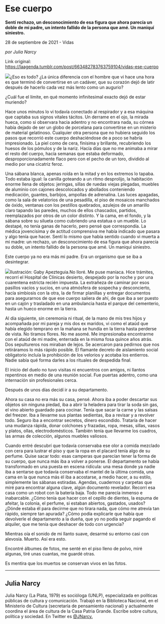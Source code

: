# Ese cuerpo

**Sentí rechazo, un desconocimiento de esa figura que ahora parecía un doble de mi padre, un intento fallido de la persona que amé. Un maniquí siniestro.**

28 de septiembre de 2021 - Vidas

_por Julia Narcy_

Link original: https://laagenda.tumblr.com/post/663482783763759104/vidas-ese-cuerpo

![](https://64.media.tumblr.com/8c469e0a649fc568303d0c74d1946089/d2c4806f43973e75-c5/s500x750/74b74637c36c7a5bb270fcfee4a7bf0bf7a5c4e3.jpg)¿Eso es todo? ¿La única diferencia con el hombre que vi hace una hora es que terminó de convertirse en un cadáver, que su corazón dejó de latir después de hacerlo cada vez más lento como un augurio?

¿Cuál fue el límite, en qué momento infinitesimal exacto dejó de estar muriendo? 

Hace unos minutos lo vi todavía conectado al respirador y a esa máquina que captaba sus signos vitales tácitos. Un derrame en el ojo, la mirada hueca, como si observara hacia adentro y no encontrara nada, su córnea había dejado de ser un globo de porcelana para convertirse en un misterio de material gelatinoso. Cualquier otra persona que no hubiera seguido los pasos que recorrió este cuerpo deshaciéndose de a poco se habría impresionado. La piel como de cera, finísima y brillante, recubriendo los huesos de los pómulos y de la nariz. Hacía días que no me animaba a mirar el resto del cuerpo, hacía semanas que estaba deformado, desproporcionadamente flaco pero con el pecho de un toro, dividido al medio por una cicatriz feroz.

Una sábana blanca, apenas roída en la mitad y en los extremos lo tapaba. Todo estaba igual: la canilla goteando a un ritmo desprolijo, la habitación enorme llena de objetos: jeringas, sillas de ruedas viejas plegadas, muebles de aluminio con cajones descolocados y abollados conteniendo medicación, guantes, barbijos, ampollas de adrenalina. Las luces apagadas, como la sala de velatorios de una pesadilla, el piso de mosaicos manchados de óxido, ventanas con los pestillos quebrados, azulejos de un amarillo claro tapando las paredes, muchos de ellos chascados, partidos, reemplazados por otros de un color distinto. Y la cama, en el fondo, y la sábana sobre su silueta como cubriendo una estatua o un mueble. Lo destapé, no tenía ganas de hacerlo, pero pensé que correspondía. La médica jovencísima y de actitud comprensiva me había indicado que pasara y algo tenía que hacer. Sentí lo mismo que había sentido cuando vi muerta a mi madre: un rechazo, un desconocimiento de esa figura que ahora parecía su doble, un intento fallido de la persona que amé. Un maniquí siniestro.  

Este cuerpo ya no era más mi padre. Era un organismo que se iba a desintegrar. 


![](https://64.media.tumblr.com/8c469e0a649fc568303d0c74d1946089/d2c4806f43973e75-c5/s500x750/74b74637c36c7a5bb270fcfee4a7bf0bf7a5c4e3.jpg)Ilustración: Gaby Apezteguia.No lloré. Me puse maníaca. Hice trámites, recorrí el Hospital de Clínicas desierto, despejado por la noche y por una cuarentena estricta recién impuesta. La extrañeza de caminar por esos pasillos vacíos y sucios, en una atmósfera de sospecha y desconcierto, hacía simbiosis con la otra, la de firmar planillas y entregar documentos para asegurarnos de que ese cuerpo saliera de ahí, de que iba a ser puesto en un cajón y trasladado en una ambulancia hasta el parque del cementerio, hasta un hueco enorme en la tierra.  

Al día siguiente, sin ceremonia ni ritual, de la mano de mis tres hijos y acompañada por mi pareja y mis dos ex maridos, vi como el ataúd que había elegido temprano en la mañana se hundía en la tierra hasta perderse de vista. No tiramos flores. No me asomé. Me impresionaba encontrarme con el ataúd de mi madre, enterrada en la misma fosa quince años atrás. Dos sepultureros nos miraban de lejos. Se acercaron para pedirnos que nos retiráramos lo más rápido posible. El flamante decreto de aislamiento social obligatorio incluía la prohibición de los velorios y acotaba los entierros. Nadie sabía qué forma darles a los rituales de despedida final. 

El inicio del duelo no tuvo visitas ni encuentros con amigos, ni llantos repentinos en medio de una reunión social. Fue puertas adentro, como una internación sin profesionales cerca.

Después de unos días decidí ir a su departamento.

Ahora su casa no era más su casa, pensé. Ahora iba a poder descartar sus objetos sin ninguna piedad, iba a abrir la heladera para tirar la soda sin gas, el vino abierto guardado para cocinar. Tenía que sacar la carne y las salsas del freezer. Iba a llevarme sus plantas sedientas, iba a revisar y a revolver todo. Seguro iba a encontrar secretos, dinero escondido. Trataría de hacer una mudanza rápida, donar colchones y frazadas, ropa, mesas, sillas, vasos y platos, ollas, electrodomésticos. También tenía que llevarme los cuadros, las armas de colección, algunos muebles valiosos. 

Cuando entré descubrí que todavía conservaba ese olor a comida mezclado con cera para lustrar el piso y que la ropa en el placard tenía algo de su perfume. Quise sacar todo: esas camperas que parecían tener la forma de su cuerpo, que nunca más iba a volver a ponerse. El  departamento se había transformado en una puesta en escena ridícula: una mesa donde ya nadie iba a sentarse que todavía conservaba el mantel de la última comida, una cama en la que nunca más él iba a acostarse, a medio hacer, a su estilo, simplemente las sábanas estiradas. Agendas, cuadernos y carpetas que miré para encontrar alguna clave, algún documento revelador. Recorrí esa casa como un robot con la batería baja. Todo me parecía inmenso e inabarcable. ¿Cómo tenía que hacer con el cepillo de dientes, la espuma de afeitar, la colonia, el perfume, si estaban abiertos, gastados, usados? ¿Dónde estaba él para decirme que no tirara nada, que cómo me atrevía tan rápido, siempre tan apurada? ¿Cómo podía explicarle que había que devolverle el departamento a la dueña, que yo no podía seguir pagando el alquiler, que me tenía que deshacer de todo con urgencia?

Mientras oía el sonido de mi llanto suave, desarmé su entorno casi con alevosía. Muerto. Así era esto.

Encontré álbumes de fotos, me senté en el piso lleno de polvo, miré algunas, tiré unas cuantas, me guardé otras. 

Es mentira que los muertos se conservan vivos en las fotos. 



---

Julia Narcy
-----------

Julia Narcy (La Plata, 1979) es socióloga (UNLP), especializada en políticas públicas de cultura y comunicación. Trabajó en la Biblioteca Nacional, en el Ministerio de Cultura (secretaría de pensamiento nacional) y actualmente coordina el área de cultura de la Casa Patria Grande. Escribe sobre cultura, política y sociedad. En Twitter es [@JNarcy.](https://twitter.com/JNarcy) 

